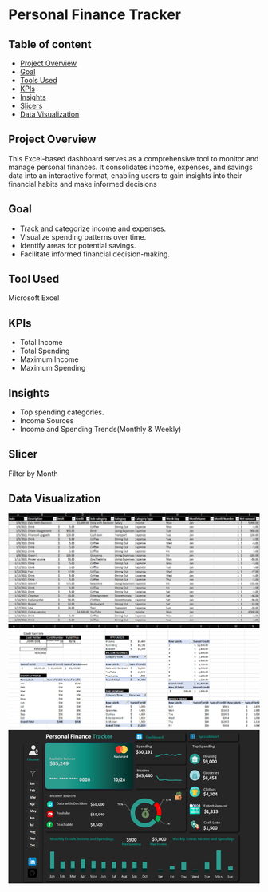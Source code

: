 # Personal Finance Tracker

## Table of content
- [Project Overview](#project-overview)  
- [Goal](#goal)
- [Tools Used](#tools-used) 
- [KPIs](#kpis)  
- [Insights](#insights)
- [Slicers](#slicers)
- [Data Visualization](#data-visualization)

## Project Overview
This Excel-based dashboard serves as a comprehensive tool to monitor and manage personal finances. It consolidates income, expenses, and savings data into an interactive format, enabling users to gain insights into their financial habits and make informed decisions

## Goal
- Track and categorize income and expenses.
- Visualize spending patterns over time.
- Identify areas for potential savings.
- Facilitate informed financial decision-making.
  
## Tool Used
Microsoft Excel

## KPIs
- Total Income
- Total Spending
- Maximum Income
- Maximum Spending

## Insights
- Top spending categories.
- Income Sources
- Income and Spending Trends(Monthly & Weekly)

## Slicer
 Filter by Month
 
## Data Visualization
![Dataset](https://github.com/Ola-ykay/Personal-Finance-Tracker/blob/main/pft-dataset.png)
![Calculations](https://github.com/Ola-ykay/Personal-Finance-Tracker/blob/main/pft-calculations.png)
![Dashboard](https://github.com/Ola-ykay/Personal-Finance-Tracker/blob/main/pft--dashboard.png)
